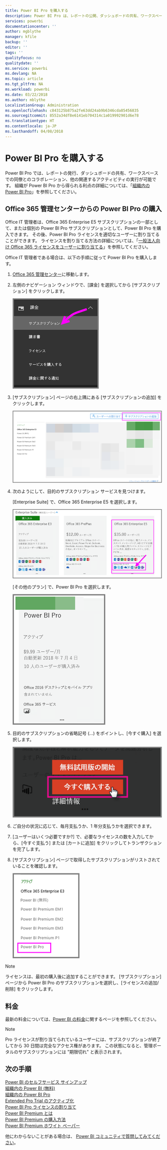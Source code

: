 ```yaml
---
title: Power BI Pro を購入する
description: Power BI Pro は、レポートの公開、ダッシュボードの共有、ワークスペースでの仕事仲間と共同作業、およびその他の関連アクティビティを行うユーザーを対象としています。
services: powerbi
documentationcenter: ''
author: mgblythe
manager: kfile
backup: ''
editor: ''
tags: ''
qualityfocus: no
qualitydate: ''
ms.service: powerbi
ms.devlang: NA
ms.topic: article
ms.tgt_pltfrm: NA
ms.workload: powerbi
ms.date: 03/22/2018
ms.author: mblythe
LocalizationGroup: Administration
ms.openlocfilehash: c843125b875a2fe63dd24ab9b6346cda85456835
ms.sourcegitcommit: 8552a34df8e6141eb704314c1a019992901d6e78
ms.translationtype: HT
ms.contentlocale: ja-JP
ms.lasthandoff: 04/08/2018
---
```

# <a name="purchasing-power-bi-pro"></a>Power BI Pro を購入する

Power BI Pro では、レポートの発行、ダッシュボードの共有、ワークスペースでの同僚とのコラボレーション、他の関連するアクティビティの実行が可能です。 組織が Power BI Pro から得られる利点の詳細については、「[組織内の Power BI Pro](service-admin-power-bi-pro-in-your-organization.md)」を参照してください。

## <a name="purchasing-power-bi-pro-through-office-365-admin-center"></a>Office 365 管理センターからの Power BI Pro の購入

Office IT 管理者は、Office 365 Enterprise E5 サブスクリプションの一部として、または個別の Power BI Pro サブスクリプションとして、Power BI Pro を購入できます。 その後、Power BI Pro ライセンスを適切なユーザーに割り当てることができます。 ライセンスを割り当てる方法の詳細については、「[一般法人向け Office 365 ライセンスをユーザーに割り当てる](https://support.office.com/en-us/article/assign-licenses-to-users-in-office-365-for-business-997596b5-4173-4627-b915-36abac6786dc?ui=en-US&rs=en-US&ad=US)」を参照してください。

Office IT 管理者である場合は、以下の手順に従って Power BI Pro を購入します。

1. [Office 365 管理センター](https://portal.office.com/adminportal/home#/homepage)に移動します。
2. 左側のナビゲーション ウィンドウで、[課金] を選択してから [サブスクリプション] をクリックします。

    ![ナビゲーション ウィンドウ](media/service-admin-purchasing-power-bi-pro/service-purchasing-power-bi-pro/service-purchasing-power-bi-pro-01.png)

3. [サブスクリプション] ページの右上隅にある [サブスクリプションの追加] をクリックします。

    ![サブスクリプション](media/service-admin-purchasing-power-bi-pro/service-purchasing-power-bi-pro/service-purchasing-power-bi-pro-02.png)

4. 次のようにして、目的のサブスクリプション サービスを見つけます。

    [Enterprise Suite] で、Office 365 Enterprise E5 を選択します。

    ![Office E5 サブスクリプション](media/service-admin-purchasing-power-bi-pro/service-purchasing-power-bi-pro/service-purchasing-power-bi-pro-03.png)

    [その他のプラン] で、Power BI Pro を選択します。

    ![PBI サブスクリプション](media/service-admin-purchasing-power-bi-pro/service-purchasing-power-bi-pro/service-purchasing-power-bi-pro-04.png)

5. 目的のサブスクリプションの省略記号 (...) をポイントし、[今すぐ購入] を選択します。

    ![今すぐ購入する](media/service-admin-purchasing-power-bi-pro/service-purchasing-power-bi-pro/service-purchasing-power-bi-pro-05.png)

6. ご自分の状況に応じて、毎月支払うか、1 年分支払うかを選択できます。
7. [ユーザーはいくつ必要ですか?] で、必要なライセンスの数を入力してから、[今すぐ支払う] または [カートに追加] をクリックしてトランザクションを完了します。
8. [サブスクリプション] ページで取得したサブスクリプションがリストされていることを確認します。

   ![影響を受けるサブスクリプション](media/service-admin-purchasing-power-bi-pro/service-purchasing-power-bi-pro/service-purchasing-power-bi-pro-06.png)

> [!NOTE]
> ライセンスは、最初の購入後に追加することができます。 [サブスクリプション] ページから Power BI Pro のサブスクリプションを選択し、[ライセンスの追加/削除] をクリックします。
>

## <a name="pricing"></a>料金

最新の料金については、[Power BI の料金](https://powerbi.microsoft.com/en-us/pricing/)に関するページを参照してください。

> [!NOTE]
> Pro ライセンスが割り当てられているユーザーには、サブスクリプションが終了してから 30 日間は完全なアクセス権があります。 この状態になると、管理ポータルのサブスクリプションには "期限切れ" と表示されます。
>

## <a name="next-steps"></a>次の手順
[Power BI のセルフサービス サインアップ](service-admin-signing-up-for-power-bi-with-a-new-office-365-trial.md)
<br/>
[組織内の Power BI (無料)](service-admin-service-free-in-your-organization.md)
<br/>
[組織内の Power BI Pro](service-admin-power-bi-pro-in-your-organization.md)
<br/>
[Extended Pro Trial のアクティブ化](service-extended-pro-trial.md)
<br/>
[Power BI Pro ライセンスの割り当て](service-admin-assigning-power-bi-pro-licenses.md)
<br/>
[Power BI Premium とは](service-admin-premium-manage.md)
<br/>
[Power BI Premium の購入方法](service-admin-premium-purchase.md)
<br/>
[Power BI Premium ホワイト ペーパー](https://aka.ms/pbipremiumwhitepaper)

他にわからないことがある場合は、 [Power BI コミュニティで質問してみてください](https://community.powerbi.com/)。
